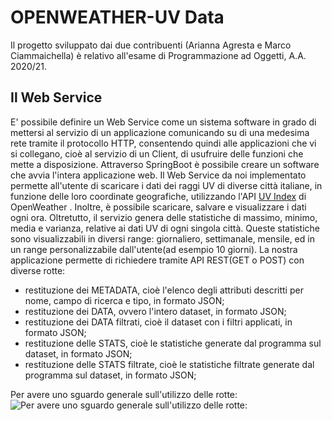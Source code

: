 # OPENWEATHER-UV Data
Il progetto sviluppato dai due contribuenti (Arianna Agresta e Marco Ciammaichella) è relativo all'esame di Programmazione ad Oggetti, A.A. 2020/21.
##  Il Web Service
E' possibile definire un Web Service come un sistema software in grado di mettersi al servizio di un applicazione comunicando su di una medesima rete tramite il protocollo HTTP, consentendo quindi alle applicazioni che vi si collegano, cioè al servizio di un Client, di usufruire delle funzioni che mette a disposizione. Attraverso SpringBoot è possibile creare un software che avvia l'intera applicazione web. 
Il Web Service da noi implementato permette all'utente di scaricare i dati dei raggi UV di diverse città italiane, in funzione delle loro coordinate geografiche, utilizzando l'API [UV Index](https://openweathermap.org/api/uvi#geo)  di OpenWeather . Inoltre, è possibile scaricare, salvare e visualizzare i dati ogni ora. Oltretutto, il servizio genera delle statistiche di massimo, minimo, media e varianza, relative ai dati UV di ogni singola città. Queste statistiche sono visualizzabili in diversi range: giornaliero, settimanale, mensile, ed in un range personalizzabile dall'utente(ad esempio 10 giorni). 
La nostra applicazione permette di richiedere tramite API REST(GET o POST) con diverse rotte:
 - restituzione dei METADATA, cioè l'elenco degli attributi descritti per nome, campo di ricerca e tipo, in formato JSON;
 - restituzione dei DATA, ovvero l'intero dataset, in formato JSON;
 - restituzione dei DATA filtrati, cioè il dataset con i filtri applicati, in formato JSON;
 - restituzione delle STATS, cioè le statistiche generate dal programma sul dataset, in formato JSON;
 - restituzione delle STATS filtrate, cioè le statistiche filtrate generate dal programma sul dataset, in formato JSON;

Per avere uno sguardo generale sull'utilizzo delle rotte:
![Per avere uno sguardo generale sull'utilizzo delle rotte:](https://photos.app.goo.gl/i64t4N6wp8YyHUaA9)

